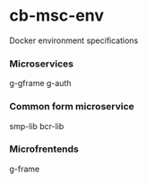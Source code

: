 # cb-msc-env
Docker environment specifications

### Microservices
g-gframe
g-auth

### Common form microservice
smp-lib
bcr-lib

### Microfrentends
g-frame

